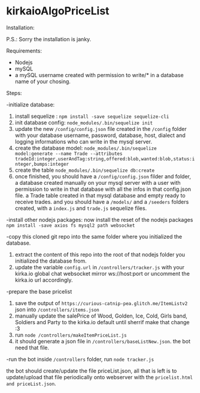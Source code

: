 # kirkaioAlgoPriceList

Installation:

P.S.: Sorry the installation is janky.

Requirements:
- Nodejs
- mySQL
- a mySQL username created with permission to write/* in a database name of your chosing. 

Steps:

-initialize database:
 1) install sequelize : `npm install -save sequelize sequelize-cli`
 2) init database config: `node_modules/.bin/sequelize init`
 3) update the new `/config/config.json` file created in the `/config` folder with your database username, password, database, host, dialect and logging informations who can write in the mysql server.
 4) create the database model: `node_modules/.bin/sequelize model:generate --name Trade --attributes tradeId:integer,userAndTag:string,offered:blob,wanted:blob,status:integer,bumps:integer`
 5) create the table `node_modules/.bin/sequelize db:create`
 6) once finished, you should have a `/config/config.json` filder and folder, a database created manually on your mysql server with a user with permission to write in that database with all the infos in that config.json file. a Trade table created in that mysql database and empty ready to receive trades. and you should have a `/models/` and a `/seeders` folders created, with a `index.js` and `trade.js` sequelize files.

-install other nodejs packages:
now install the reset of the nodejs packages `npm install -save axios fs mysql2 path websocket`

-copy this cloned git repo into the same folder where you initialized the database.
 1) extract the content of this repo into the root of that nodejs folder you initialized the database from.
 2) update the variable `config.url` in `/controllers/tracker.js` with your kirka.io global chat websocket mirror ws://host:port or uncomment the kirka.io url accordingly.

-prepare the base pricelist
 1) save the output of `https://curious-catnip-pea.glitch.me/ItemListv2` json into `/controllers/items.json`
 2) manually update the salePrice of Wood, Golden, Ice, Cold, Girls band, Soldiers and Party to the kirka.io default until sherrif make that change :3
 3) run `node /controllers/makeItemPriceList.js`
 4) it should generate a json file in `/controllers/baseListNew.json`. the bot need that file.

-run the bot
 inside `/controllers` folder, run `node tracker.js`

the bot should create/update the file priceList.json, all that is left is to update/upload that file periodically onto webserver with the `pricelist.html and priceList.json`.


